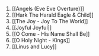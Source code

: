 1. [[Angels (Eve Eve Overture)]]
2. [[Hark The Harald Eagle & Child]]
3. [[The Joy - Joy To The World]]
4. [[Joyful Joyful]]
5. [[O Come - His Name Shall Be]]
6. [[O Holy Night - Kings]]
7. [[Linus and Lucy]]
